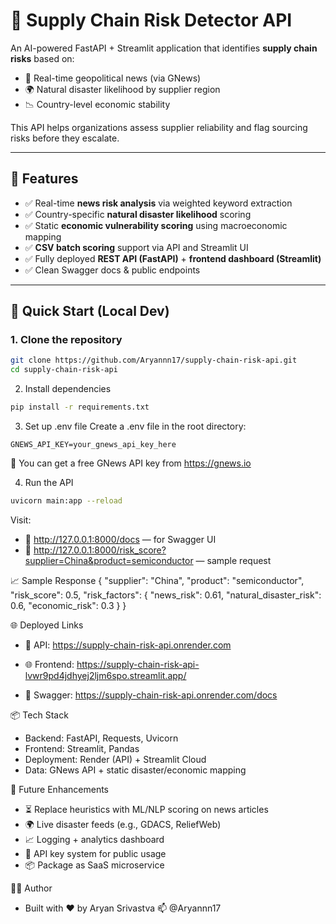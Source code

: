 # 🚚 Supply Chain Risk Detector API

An AI-powered FastAPI + Streamlit application that identifies **supply chain risks** based on:
- 📰 Real-time geopolitical news (via GNews)
- 🌍 Natural disaster likelihood by supplier region
- 📉 Country-level economic stability

This API helps organizations assess supplier reliability and flag sourcing risks before they escalate.

---

## 🔧 Features

- ✅ Real-time **news risk analysis** via weighted keyword extraction
- ✅ Country-specific **natural disaster likelihood** scoring
- ✅ Static **economic vulnerability scoring** using macroeconomic mapping
- ✅ **CSV batch scoring** support via API and Streamlit UI
- ✅ Fully deployed **REST API (FastAPI)** + **frontend dashboard (Streamlit)**
- ✅ Clean Swagger docs & public endpoints

---

## 🚀 Quick Start (Local Dev)

### 1. Clone the repository
```bash
git clone https://github.com/Aryannn17/supply-chain-risk-api.git
cd supply-chain-risk-api
```
2. Install dependencies
```bash
pip install -r requirements.txt
```
3. Set up .env file
Create a .env file in the root directory:
```
GNEWS_API_KEY=your_gnews_api_key_here
```
📝 You can get a free GNews API key from https://gnews.io

4. Run the API
```bash
uvicorn main:app --reload
```

Visit:
- 📍 http://127.0.0.1:8000/docs — for Swagger UI
- 📍 http://127.0.0.1:8000/risk_score?supplier=China&product=semiconductor — sample request

📈 Sample Response
{
  "supplier": "China",
  "product": "semiconductor",
  "risk_score": 0.5,
  "risk_factors": {
    "news_risk": 0.61,
    "natural_disaster_risk": 0.6,
    "economic_risk": 0.3
  }
}

🌐 Deployed Links
- 🔌 API: https://supply-chain-risk-api.onrender.com

- 🌐 Frontend: https://supply-chain-risk-api-lvwr9pd4jdhyej2ljm6spo.streamlit.app/

- 📄 Swagger: https://supply-chain-risk-api.onrender.com/docs


📦 Tech Stack
- Backend: FastAPI, Requests, Uvicorn
- Frontend: Streamlit, Pandas
- Deployment: Render (API) + Streamlit Cloud
- Data: GNews API + static disaster/economic mapping

🧠 Future Enhancements
- ⏳ Replace heuristics with ML/NLP scoring on news articles
- 🌍 Live disaster feeds (e.g., GDACS, ReliefWeb)
- 📈 Logging + analytics dashboard
- 🔐 API key system for public usage
- 📦 Package as SaaS microservice


🧑‍💻 Author
- Built with ❤️ by Aryan Srivastva
📫 @Aryannn17
